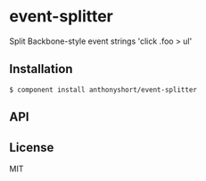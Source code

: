 
# event-splitter

  Split Backbone-style event strings 'click .foo &gt; ul'

## Installation

    $ component install anthonyshort/event-splitter

## API

   

## License

  MIT
